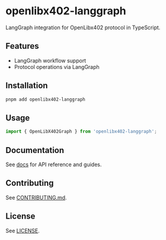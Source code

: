 # openlibx402-langgraph

LangGraph integration for OpenLibx402 protocol in TypeScript.

## Features

- LangGraph workflow support
- Protocol operations via LangGraph

## Installation

```bash
pnpm add openlibx402-langgraph
```

## Usage

```typescript
import { OpenLibX402Graph } from 'openlibx402-langgraph';
```

## Documentation

See [docs](https://openlibx402.github.io/docs/packages/typescript/openlibx402-langgraph/) for API reference and guides.

## Contributing

See [CONTRIBUTING.md](https://github.com/openlibx402/openlibx402/blob/main/CONTRIBUTING.md).

## License

See [LICENSE](https://github.com/openlibx402/openlibx402/blob/main/LICENSE).

